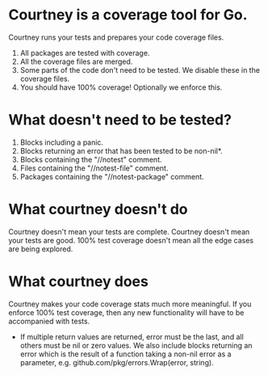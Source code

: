 # Courtney is a coverage tool for Go.
Courtney runs your tests and prepares your code coverage files.

1) All packages are tested with coverage.    
2) All the coverage files are merged.  
3) Some parts of the code don't need to be tested. We disable these in the coverage files.  
4) You should have 100% coverage! Optionally we enforce this.     

# What doesn't need to be tested?
1) Blocks including a panic.  
2) Blocks returning an error that has been tested to be non-nil*.
3) Blocks containing the "//notest" comment.  
4) Files containing the "//notest-file" comment.  
5) Packages containing the "//notest-package" comment.  

# What courtney doesn't do
Courtney doesn't mean your tests are complete. Courtney doesn't mean your tests 
are good. 100% test coverage doesn't mean all the edge cases are being explored.

# What courtney does
Courtney makes your code coverage stats much more meaningful. If you enforce 
100% test coverage, then any new functionality will have to be accompanied with 
tests.

* If multiple return values are returned, error must be the last, and all 
  others must be nil or zero values. We also include blocks returning an error 
  which is the result of a function taking a non-nil error as a parameter, e.g.
  github.com/pkg/errors.Wrap(error, string).

